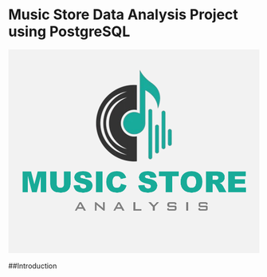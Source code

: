 # Music Store Data Analysis Project using PostgreSQL
![Music Store Logo](https://github.com/KumarBoste/Music_Store_Analysis_Project/blob/main/LOGO.png)

##Introduction
